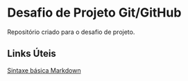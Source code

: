 # Desafio de Projeto Git/GitHub
Repositório criado para o desafio de projeto.

## Links Úteis
[Sintaxe básica Markdown](https://www.markdownguide.org/basic-syntax/)
